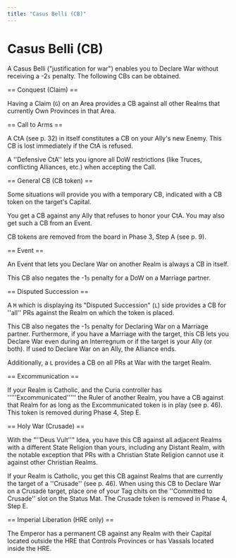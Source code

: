 ```yaml
---
title: "Casus Belli (CB)"
---
```


# Casus Belli (CB)

A Casus Belli ("justification for war") enables you to Declare War without receiving a -2<code>s</code> penalty. The following CBs can be obtained.

== Conquest (Claim) ==

Having a Claim (<code>G</code>) on an Area provides a CB against all other Realms that currently Own Provinces in that Area.

== Call to Arms ==

A CtA (see p. 32) in itself constitutes a CB on your Ally's new Enemy. This CB is lost immediately if the CtA is refused.

A ''Defensive CtA'' lets you ignore all DoW restrictions (like Truces, conflicting Alliances, etc.) when accepting the Call.

== General CB (CB token) ==

Some situations will provide you with a temporary CB, indicated with a CB token on the target's Capital.

You get a CB against any Ally that refuses to honor your CtA. You may also get such a CB from an Event.

CB tokens are removed from the board in Phase 3, Step A (see p. 9).

== Event ==

An Event that lets you Declare War on another Realm is always a CB in itself.

This CB also negates the -1<code>s</code> penalty for a DoW on a Marriage partner.

== Disputed Succession ==

A <code>M</code> which is displaying its "Disputed Succession" (<code>L</code>) side provides a CB for ''all'' PRs against the Realm on which the token is placed.

This CB also negates the -1<code>s</code> penalty for Declaring War on a Marriage partner. Furthermore, if you have a Marriage with the target, this CB lets you Declare War even during an Interregnum or if the target is your Ally (or both). If used to Declare War on an Ally, the Alliance ends.

Additionally, a <code>L</code> provides a CB on all PRs at War with the target Realm.

== Excommunication ==

If your Realm is Catholic, and the Curia controller has '''''Excommunicated''''' the Ruler of another Realm, you have a CB against that Realm for as long as the Excommunicated token is in play (see p. 46). This token is removed during Phase 4, Step E.

== Holy War (Crusade) ==

With the "''Deus Vult''" Idea, you have this CB against all adjacent Realms with a different State Religion than yours, including any Distant Realm, with the notable exception that PRs with a Christian State Religion cannot use it against other Christian Realms.

If your Realm is Catholic, you get this CB against Realms that are currently the target of a ''Crusade'' (see p. 46). When using this CB to Declare War on a Crusade target, place one of your Tag chits on the ''Committed to Crusade'' slot on the Status Mat. The Crusade token is removed in Phase 4, Step E.

== Imperial Liberation (HRE only) ==

The Emperor has a permanent CB against any Realm with their Capital located outside the HRE that Controls Provinces or has Vassals located inside the HRE.